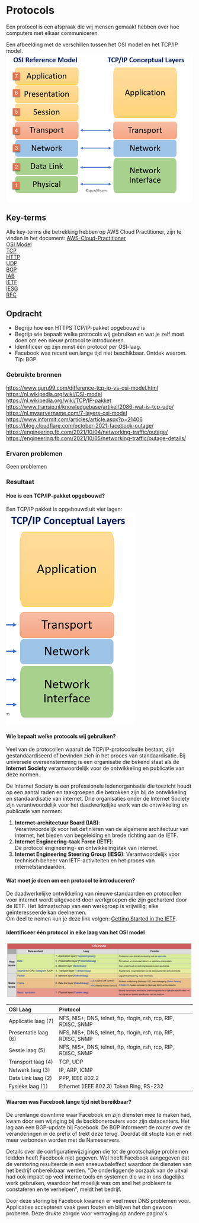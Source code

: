# Protocols
Een protocol is een afspraak die wij mensen gemaakt hebben over hoe computers met elkaar communiceren.

Een afbeelding met de verschillen tussen het OSI model en het TCP/IP model.  
![afbeelding modellen](../00_includes/AWS-08a.png)

## Key-terms
Alle key-terms die betrekking hebben op AWS Cloud Practitioner, zijn te vinden in het document: [AWS-Cloud-Practitioner](../beschrijvingen/aws-cloud-practitioner.md)  
[OSI Model](../beschrijvingen/aws-cloud-practitioner.md#OSI-model)  
[TCP](../beschrijvingen/aws-cloud-practitioner.md#TCP)  
[HTTP](../beschrijvingen/aws-cloud-practitioner.md#HTTP)  
[UDP](../beschrijvingen/aws-cloud-practitioner.md#UDP)  
[BGP](../beschrijvingen/aws-cloud-practitione.md#UDP)  
[IAB](../beschrijvingen/aws-cloud-practitioner.md#IAB)  
[IETF](../beschrijvingen/aws-cloud-practitioner.md#IETF)  
[IESG](../beschrijvingen/aws-cloud-practitioner.md#IESG)  
[RFC](../beschrijvingen/aws-cloud-practitioner.md#RFC)  

## Opdracht
- Begrijp hoe een HTTPS TCP/IP-pakket opgebouwd is
- Begrijp wie bepaalt welke protocols wij gebruiken en wat je zelf moet doen om een nieuw protocol te introduceren.
- Identificeer op zijn minst één protocol per OSI-laag.
- Facebook was recent een lange tijd niet beschikbaar. Ontdek waarom. Tip: BGP.

### Gebruikte bronnen
https://www.guru99.com/difference-tcp-ip-vs-osi-model.html  
https://nl.wikipedia.org/wiki/OSI-model  
https://nl.wikipedia.org/wiki/TCP/IP-pakket  
https://www.transip.nl/knowledgebase/artikel/2086-wat-is-tcp-udp/  
https://nl.myservername.com/7-layers-osi-model  
https://www.informit.com/articles/article.aspx?p=21406  
https://blog.cloudflare.com/october-2021-facebook-outage/  
https://engineering.fb.com/2021/10/04/networking-traffic/outage/  
https://engineering.fb.com/2021/10/05/networking-traffic/outage-details/  

### Ervaren problemen
Geen problemen

### Resultaat
#### Hoe is een TCP/IP-pakket opgebouwd?  
Een TCP/IP pakket is opgebouwd uit vier lagen:  
![TCPIP](../00_includes/AWS-08b.png)  

#### Wie bepaalt welke protocols wij gebruiken?  
Veel van de protocollen waaruit de TCP/IP-protocolsuite bestaat, zijn gestandaardiseerd of bevinden zich in het proces van standaardisatie. Bij universele overeenstemming is een organisatie die bekend staat als de **Internet** **Society** verantwoordelijk voor de ontwikkeling en publicatie van deze normen. 

De Internet Society is een professionele ledenorganisatie die toezicht houdt op een aantal raden en taakgroepen die betrokken zijn bij de ontwikkeling en standaardisatie van internet. Drie organisaties onder de Internet Society zijn verantwoordelijk voor het daadwerkelijke werk van de ontwikkeling en publicatie van normen:  
1. **Internet-architectuur Board (IAB)**:  
Verantwoordelijk voor het definiëren van de algemene architectuur van internet, het bieden van begeleiding en brede richting aan de IETF.  
2. **Internet Engineering-taak Force (IETF)**:  
De protocol engineering- en ontwikkelingstak van internet.  
3. **Internet Engineering Steering Group (IESG)**: Verantwoordelijk voor technisch beheer van IETF-activiteiten en het proces van internetstandaarden.  
#### Wat moet je doen om een protocol te introduceren?  
De daadwerkelijke ontwikkeling van nieuwe standaarden en protocollen voor internet wordt uitgevoerd door werkgroepen die zijn gecharterd door de IETF. Het lidmaatschap van een werkgroep is vrijwillig; elke geïnteresseerde kan deelnemen.  
Om deel te nemen kun je deze link volgen: [Getting Started in the IETF](https://www.ietf.org/about/participate/get-started/#participatinginmeetings).  
#### Identificeer één protocol in elke laag van het OSI model  
![OSI Model](../00_includes/AWS-08c.png)  

OSI Laag | Protocol
:------- | :-------
Applicatie laag (7) | NFS, NIS+, DNS, telnet, ftp, rlogin, rsh, rcp, RIP, RDISC, SNMP
Presentatie laag (6) | NFS, NIS+, DNS, telnet, ftp, rlogin, rsh, rcp, RIP, RDISC, SNMP
Sessie laag (5) | NFS, NIS+, DNS, telnet, ftp, rlogin, rsh, rcp, RIP, RDISC, SNMP
Transport laag (4) | TCP, UDP 
Netwerk laag (3) | IP, ARP, ICMP 
Data Link laag (2) | PPP, IEEE 802.2 
Fysieke laag (1) | Ethernet (IEEE 802.3) Token Ring, RS-232

#### Waarom was Facebook lange tijd niet bereikbaar?  
De urenlange downtime waar Facebook en zijn diensten mee te maken had, kwam door een wijziging bij de backbonerouters voor zijn datacenters. Het lag aan een BGP-update bij Facebook. De BGP informeert de router over de veranderingen in de prefix of trekt deze terug. Doordat dit stopte kon er niet meer verbonden worden met de Nameservers.

Details over de configuratiewijzigingen die tot de grootschalige problemen leidden heeft Facebook niet gegeven. Wel heeft Facebook aangegeven dat de verstoring resulteerde in een sneeuwbaleffect waardoor de diensten van het bedrijf onbereikbaar werden. "De onderliggende oorzaak van de uitval had ook impact op veel interne tools en systemen die we in ons dagelijks werk gebruiken, waardoor het moeilijk was om snel het probleem te constateren en te verhelpen", meldt het bedrijf.  

Door deze storing bij Facebook kwamen er veel meer DNS problemen voor. Applicaties accepteren vaak geen fouten en blijven het dan gewoon proberen. Deze drukte zorgde voor vertraging op andere pagina's.